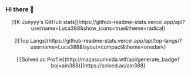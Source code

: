 ### Hi there 👋

<!--
**Luca388/Luca388** is a ✨ _special_ ✨ repository because its `README.md` (this file) appears on your GitHub profile.

Here are some ideas to get you started:

- 🔭 I’m currently working on ...
- 🌱 I’m currently learning ...
- 👯 I’m looking to collaborate on ...
- 🤔 I’m looking for help with ...
- 💬 Ask me about ...
- 📫 How to reach me: ...
- 😄 Pronouns: ...
- ⚡ Fun fact: ...
-->
<div align="center"> [![K-Junyyy's GitHub stats](https://github-readme-stats.vercel.app/api?username=Luca388&show_icons=true&theme=radical) </div><br/>
<div align="center"> [![Top Langs](https://github-readme-stats.vercel.app/api/top-langs/?username=Luca388&layout=compact&theme=onedark) </div><br/>
<div align="center"> [![Solved.ac Profile](http://mazassumnida.wtf/api/generate_badge?boj=ain388)](https://solved.ac/ain388) </div>
